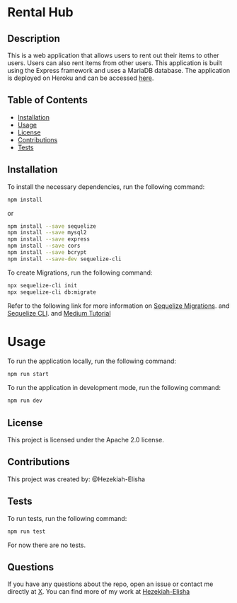 # Rental Hub
## Description
This is a web application that allows users to rent out their items to other users. Users can also rent items from other users. This application is built using the Express framework and uses a MariaDB database. The application is deployed on Heroku and can be accessed [here](https://rental-hub.herokuapp.com/).

## Table of Contents

* [Installation](#installation)
* [Usage](#usage)
* [License](#license)
* [Contributions](#contributions)
* [Tests](#tests)

## Installation
To install the necessary dependencies, run the following command:
```bash
npm install
```
or
```bash
npm install --save sequelize
npm install --save mysql2
npm install --save express
npm install --save cors
npm install --save bcrypt
npm install --save-dev sequelize-cli
```

To create Migrations, run the following command:
```bash
npx sequelize-cli init
npx sequelize-cli db:migrate
```
Refer to the following link for more information on [Sequelize Migrations](https://sequelize.org/master/manual/migrations.html). and [Sequelize CLI](https://sequelize.org/master/manual/migrations.html). and [Medium Tutorial](https://medium.com/@jazimabbas/navigating-database-migrations-with-confidence-a-step-by-step-guide-using-sequelize-85bbdb7fc97a)

# Usage
To run the application locally, run the following command:
```bash
npm run start
```
To run the application in development mode, run the following command:
```bash
npm run dev
```

## License
This project is licensed under the Apache 2.0 license.

## Contributions
This project was created by:
@Hezekiah-Elisha

## Tests
To run tests, run the following command:
```bash
npm run test
```
For now there are no tests.

## Questions
If you have any questions about the repo, open an issue or contact me directly at [X](https://twitter.com/_hezekiahelisha). You can find more of my work at [Hezekiah-Elisha](https://github.com/Hezekiah-Elisha/)